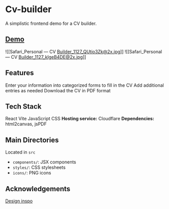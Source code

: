 # Cv-builder

A simplistic frontend demo for a CV builder.

## [Demo](https://odin-cv-application-1rs.pages.dev)

![[Safari_Personal — CV Builder_1127_QUtio3Zk@2x.jpg]]
![[Safari_Personal — CV Builder_1127_klgeB4DE@2x.jpg]]

## Features

Enter your information into categorized forms to fill in the CV
Add additional entries as needed
Download the CV in PDF format

## Tech Stack

React
Vite
JavaScript
CSS
**Hosting service:** Cloudflare
**Dependencies:** html2canvas, jsPDF

## Main Directories

Located in `src`

- `components/`: JSX components
- `styles/`: CSS stylesheets
- `icons/`: PNG icons

## Acknowledgements

[Design inspo](https://dribbble.com/shots/24855426-Simple-Poll-Modal-Question-Answers)
